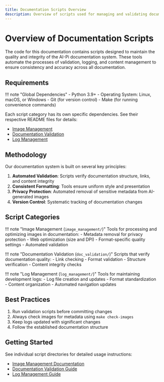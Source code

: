 ```yaml
---
title: Documentation Scripts Overview
description: Overview of scripts used for managing and validating documentation
---
```


# Overview of Documentation Scripts

The code for this documentation contains scripts designed to maintain the quality and integrity of the AI-Pi documentation system. These tools automate the processes of validation, logging, and content management to ensure consistency and accuracy across all documentation.

## Requirements

!!! note "Global Dependencies"
    - Python 3.9+
    - Operating System: Linux, macOS, or Windows
    - Git (for version control)
    - Make (for running convenience commands)

Each script category has its own specific dependencies. See their respective README files for details:
- [Image Management](image_management/README.md#requirements)
- [Documentation Validation](doc_validation/README.md#requirements)
- [Log Management](log_management/README.md#requirements)

## Methodology

Our documentation system is built on several key principles:

1. **Automated Validation**: Scripts verify documentation structure, links, and content integrity
2. **Consistent Formatting**: Tools ensure uniform style and presentation
3. **Privacy Protection**: Automated removal of sensitive metadata from AI-generated images
4. **Version Control**: Systematic tracking of documentation changes

## Script Categories

!!! note "Image Management (`image_management/`)"
    Tools for processing and optimizing images in documentation:
    - Metadata removal for privacy protection
    - Web optimization (size and DPI)
    - Format-specific quality settings
    - Automated validation

!!! note "Documentation Validation (`doc_validation/`)"
    Scripts that verify documentation quality:
    - Link checking
    - Format validation
    - Structure verification
    - Content integrity checks

!!! note "Log Management (`log_management/`)"
    Tools for maintaining development logs:
    - Log file creation and updates
    - Format standardization
    - Content organization
    - Automated navigation updates

## Best Practices

1. Run validation scripts before committing changes
2. Always check images for metadata using `make check-images`
3. Keep logs updated with significant changes
4. Follow the established documentation structure

## Getting Started

See individual script directories for detailed usage instructions:
- [Image Management Documentation](image_management/README.md)
- [Documentation Validation Guide](doc_validation/README.md)
- [Log Management Guide](log_management/README.md)
